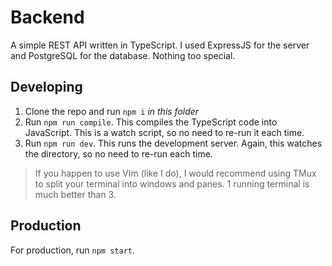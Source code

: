 # Backend

A simple REST API written in TypeScript. I used ExpressJS for the server and
PostgreSQL for the database. Nothing too special.

## Developing

1. Clone the repo and run `npm i` *in this folder*
2. Run `npm run compile`. This compiles the TypeScript code into JavaScript. This
is a watch script, so no need to re-run it each time.
3. Run `npm run dev`. This runs the development server. Again, this watches the
directory, so no need to re-run each time.

> If you happen to use VIm (like I do), I would recommend using TMux to split your
> terminal into windows and panes. 1 running terminal is much better than 3.

## Production

For production, run `npm start`.
